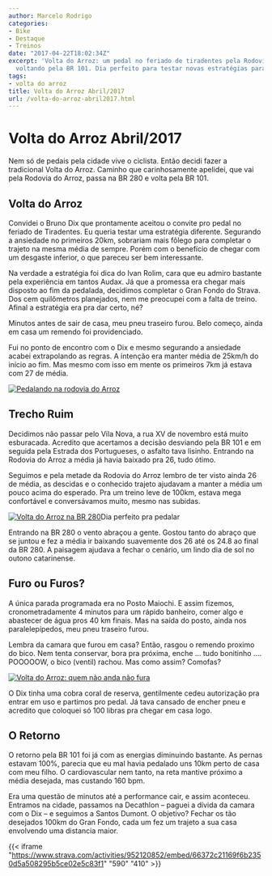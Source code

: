 ```yaml
---
author: Marcelo Rodrigo
categories:
- Bike
- Destaque
- Treinos
date: "2017-04-22T18:02:34Z"
excerpt: 'Volta do Arroz: um pedal no feriado de tiradentes pela Rodovia do Arroz,
  voltando pela BR 101. Dia perfeito para testar novas estratégias para futuros Audax.'
tags:
- volta do arroz
title: Volta do Arroz Abril/2017
url: /volta-do-arroz-abril2017.html
---
```

# Volta do Arroz Abril/2017

Nem só de pedais pela cidade vive o ciclista. Então decidi fazer a tradicional Volta do Arroz. Caminho que carinhosamente apelidei, que vai pela Rodovia do Arroz, passa na BR 280 e volta pela BR 101.

## Volta do Arroz

Convidei o Bruno Dix que prontamente aceitou o convite pro pedal no feriado de Tiradentes. Eu queria testar uma estratégia diferente. Segurando a ansiedade no primeiros 20km, sobrariam mais fôlego para completar o trajeto na mesma média de sempre. Porém com o benefício de chegar com um desgaste inferior, o que pareceu ser bem interessante.

Na verdade a estratégia foi dica do Ivan Rolim, cara que eu admiro bastante pela experiência em tantos Audax. Já que a promessa era chegar mais disposto ao fim da pedalada, decidimos completar o Gran Fondo do Strava. Dos cem quilômetros planejados, nem me preocupei com a falta de treino. Afinal a estratégia era pra dar certo, né?

Minutos antes de sair de casa, meu pneu traseiro furou. Belo começo, ainda em casa um remendo foi providenciado.

Fui no ponto de encontro com o Dix e mesmo segurando a ansiedade acabei extrapolando as regras. A intenção era manter média de 25km/h do início ao fim. Mas mesmo com isso em mente os primeiros 7km já estava com 27 de média.

[![Pedalando na rodovia do Arroz](/images/2017/04/16250004.webp)](/images/2017/04/16250004-e1492892864814.webp)

## Trecho Ruim

Decidimos não passar pelo Vila Nova, a rua XV de novembro está muito esburacada. Acredito que acertamos a decisão desviando pela BR 101 e em seguida pela Estrada dos Portugueses, o asfalto tava lisinho. Entrando na Rodovia do Arroz a média já havia baixado pra 26, tudo ótimo.

Seguimos e pela metade da Rodovia do Arroz lembro de ter visto ainda 26 de média, as descidas e o conhecido trajeto ajudavam a manter a média um pouco acima do esperado. Pra um treino leve de 100km, estava mega confortável e conversávamos muito, mesmo nas subidas.

[![Volta do Arroz na BR 280](/images/2017/04/16250002.webp)](/images/2017/04/16250002-e1492892751218.webp)Dia perfeito pra pedalar

Entrando na BR 280 o vento abraçou a gente. Gostou tanto do abraço que se juntou e fez a média ir baixando suavemente dos 26 até os 24.8 ao final da BR 280. A paisagem ajudava a fechar o cenário, um lindo dia de sol no outono catarinense.

## Furo ou Furos?

A única parada programada era no Posto Maiochi. E assim fizemos, cronometradamente 4 minutos para um rápido banheiro, comer algo e abastecer de água pros 40 km finais. Mas na saída do posto, ainda nos paralelepípedos, meu pneu traseiro furou.

Lembra da camara que furou em casa? Então, rasgou o remendo proximo do bico. Nem tenta conservar, bora pra próxima, enche … tudo bonitinho …. POOOOOW, o bico (ventil) rachou. Mas como assim? Comofas?

[![Volta do Arroz: quem não anda não fura](/images/2017/04/17050007.webp)](/images/2017/04/17050007-e1492893226256.webp)

O Dix tinha uma cobra coral de reserva, gentilmente cedeu autorização pra entrar em uso e partimos pro pedal. Já tava cansado de encher pneu e acredito que coloquei só 100 libras pra chegar em casa logo.

## O Retorno

O retorno pela BR 101 foi já com as energias diminuindo bastante. As pernas estavam 100%, parecia que eu mal havia pedalado uns 10km perto de casa com meu filho. O cardiovascular nem tanto, na reta mantive próximo a média desejada, mas custando 160 bpm.

Era uma questão de minutos até a performance cair, e assim aconteceu. Entramos na cidade, passamos na Decathlon – paguei a dívida da camara com o Dix – e seguimos a Santos Dumont. O objetivo? Fechar os tão desejados 100km do Gran Fondo, cada um fez um trajeto a sua casa envolvendo uma distancia maior.

{{< iframe "https://www.strava.com/activities/952120852/embed/66372c21169f6b2350d5a508295b5ce02e5c83f1" "590" "410" >}}